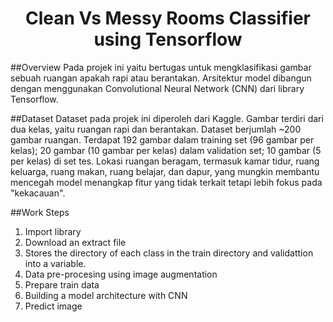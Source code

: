 <h1 align="center"> Clean Vs Messy Rooms Classifier using Tensorflow </h1>

##Overview
Pada projek ini yaitu bertugas untuk mengklasifikasi gambar sebuah ruangan apakah rapi atau berantakan. Arsitektur model dibangun dengan menggunakan Convolutional Neural Network (CNN) dari library Tensorflow. 

##Dataset
Dataset pada projek ini diperoleh dari Kaggle. Gambar terdiri dari dua kelas, yaitu ruangan rapi dan berantakan. Dataset berjumlah ~200 gambar ruangan. Terdapat 192 gambar dalam training set (96 gambar per kelas); 20 gambar (10 gambar per kelas) dalam validation set; 10 gambar (5 per kelas) di set tes. Lokasi ruangan beragam, termasuk kamar tidur, ruang keluarga, ruang makan, ruang belajar, dan dapur, yang mungkin membantu mencegah model menangkap fitur yang tidak terkait tetapi lebih fokus pada "kekacauan".

##Work Steps
<ol>
  <li>Import library</li>
  <li>Download an extract file</li>
  <li>Stores the directory of each class in the train directory and validattion into a variable.</li>
  <li>Data pre-procesing using image augmentation</li>
  <li>Prepare train data</li>
  <li>Building a model architecture with CNN</li>
  <li>Predict image</li>
</ol>  

